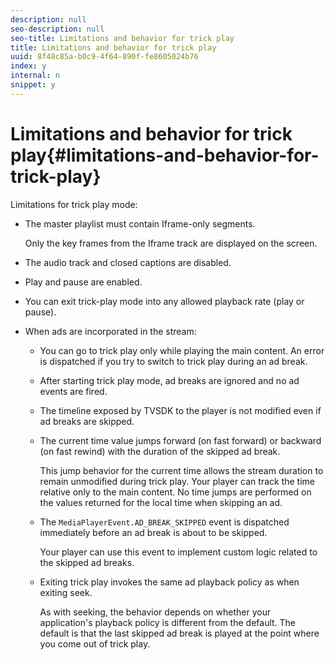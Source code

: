 ```yaml
---
description: null
seo-description: null
seo-title: Limitations and behavior for trick play
title: Limitations and behavior for trick play
uuid: 8f48c85a-b0c9-4f64-890f-fe8605024b76
index: y
internal: n
snippet: y
---
```


# Limitations and behavior for trick play{#limitations-and-behavior-for-trick-play}

<a id="section_2BC43539C5C142E085D06A7E35C76726"></a>

Limitations for trick play mode:

* The master playlist must contain Iframe-only segments.

  Only the key frames from the Iframe track are displayed on the screen. 
* The audio track and closed captions are disabled. 
* Play and pause are enabled. 
* You can exit trick-play mode into any allowed playback rate (play or pause). 
* When ads are incorporated in the stream:

    * You can go to trick play only while playing the main content. An error is dispatched if you try to switch to trick play during an ad break. 
    * After starting trick play mode, ad breaks are ignored and no ad events are fired. 
    * The timeline exposed by TVSDK to the player is not modified even if ad breaks are skipped. 
    * The current time value jumps forward (on fast forward) or backward (on fast rewind) with the duration of the skipped ad break.

      This jump behavior for the current time allows the stream duration to remain unmodified during trick play. Your player can track the time relative only to the main content. No time jumps are performed on the values returned for the local time when skipping an ad. 
    * The `MediaPlayerEvent.AD_BREAK_SKIPPED` event is dispatched immediately before an ad break is about to be skipped.

      Your player can use this event to implement custom logic related to the skipped ad breaks. 
    
    * Exiting trick play invokes the same ad playback policy as when exiting seek.

      As with seeking, the behavior depends on whether your application's playback policy is different from the default. The default is that the last skipped ad break is played at the point where you come out of trick play.

